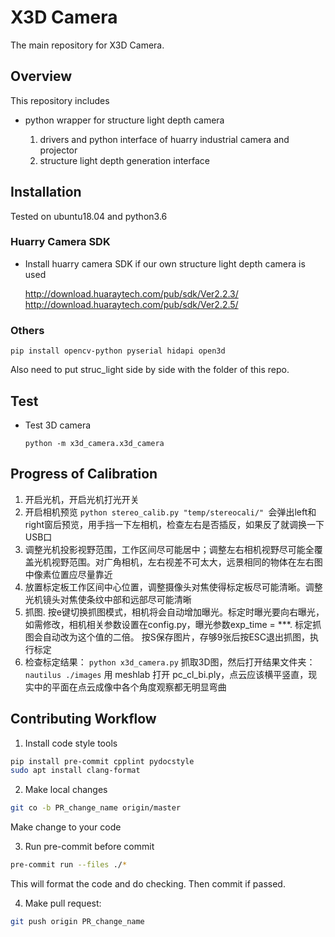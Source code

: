 # X3D Camera
The main repository for X3D Camera.

## Overview
This repository includes

- python wrapper for structure light depth camera

    1. drivers and python interface of huarry industrial camera and projector
    2. structure light depth generation interface


## Installation
Tested on ubuntu18.04 and python3.6

### Huarry Camera SDK
- Install huarry camera SDK if our own structure light depth camera is used

  http://download.huaraytech.com/pub/sdk/Ver2.2.3/
  http://download.huaraytech.com/pub/sdk/Ver2.2.5/

### Others

  ```
  pip install opencv-python pyserial hidapi open3d

  ```
  Also need to put struc_light side by side with the folder of this repo.

## Test

- Test 3D camera
  ```
  python -m x3d_camera.x3d_camera
  ```

## Progress of Calibration

1. 开启光机，开启光机打光开关
2. 开启相机预览 ``python stereo_calib.py "temp/stereocali/" ``会弹出left和right窗后预览，用手挡一下左相机，检查左右是否插反，如果反了就调换一下USB口
3. 调整光机投影视野范围，工作区间尽可能居中；调整左右相机视野尽可能全覆盖光机视野范围。对广角相机，左右视差不可太大，远景相同的物体在左右图中像素位置应尽量靠近
4. 放置标定板工作区间中心位置，调整摄像头对焦使得标定板尽可能清晰。调整光机镜头对焦使条纹中部和远部尽可能清晰
5. 抓图. 按e键切换抓图模式，相机将会自动增加曝光。标定时曝光要向右曝光，如需修改，相机相关参数设置在config.py，曝光参数exp_time = ***. 标定抓图会自动改为这个值的二倍。
按S保存图片，存够9张后按ESC退出抓图，执行标定
6. 检查标定结果：
``python x3d_camera.py`` 抓取3D图，然后打开结果文件夹：
``nautilus ./images``
 用 meshlab 打开 pc_cl_bi.ply，点云应该横平竖直，现实中的平面在点云成像中各个角度观察都无明显弯曲


## Contributing Workflow
1. Install code style tools
```bash
pip install pre-commit cpplint pydocstyle
sudo apt install clang-format
```

2. Make local changes
```bash
git co -b PR_change_name origin/master
```

  Make change to your code

3. Run pre-commit before commit

```bash
pre-commit run --files ./*
```
  This will format the code and do checking. Then commit if passed.

4. Make pull request:
```bash
git push origin PR_change_name
```
